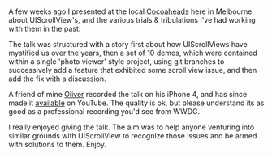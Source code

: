 <object style="float:right;padding-left:20px" width="640" height="385"><param name="movie" value="http://www.youtube.com/v/i50Z5RPFTnc?fs=1&amp;hl=en_US"></param><param name="allowFullScreen" value="true"></param><param name="allowscriptaccess" value="always"></param><embed src="http://www.youtube.com/v/i50Z5RPFTnc?fs=1&amp;hl=en_US" type="application/x-shockwave-flash" allowscriptaccess="always" allowfullscreen="true" width="640" height="385"></embed></object>

A few weeks ago I presented at the local
[Cocoaheads](http://www.melbournecocoaheads.com/) here in Melbourne,
about UIScrollView's, and the various trials & tribulations I've had
working with them in the past.

The talk was structured with a story first about how UIScrollViews
have mystified us over the years, then a set of 10 demos, which were
contained within a single 'photo viewer' style project, using git
branches to successively add a feature that exhibited some scroll view
issue, and then add the fix with a discussion.

A friend of mine [Oliver](http://deeperdesign.wordpress.com/) recorded
the talk on his iPhone 4, and has since made it
[available](http://www.youtube.com/watch?v=i50Z5RPFTnc) on
YouTube. The quality is ok, but please understand its as good as a
professional recording you'd see from WWDC.

I really enjoyed giving the talk. The aim was to help anyone venturing
into similar grounds with UIScrollView to recognize those issues and
be armed with solutions to them. Enjoy.
